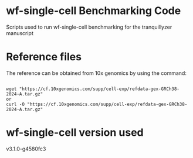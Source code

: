 # wf-single-cell Benchmarking Code

Scripts used to run wf-single-cell benchmarking for the tranquillyzer manuscript

# Reference files

The reference can be obtained from 10x genomics by using the command: 
```

wget "https://cf.10xgenomics.com/supp/cell-exp/refdata-gex-GRCh38-2024-A.tar.gz"
or
curl -O "https://cf.10xgenomics.com/supp/cell-exp/refdata-gex-GRCh38-2024-A.tar.gz"

```

# wf-single-cell version used

v3.1.0-g4580fc3  

